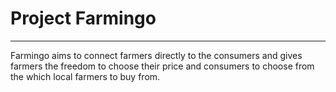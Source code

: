 # Project Farmingo
---

Farmingo aims to connect farmers directly to the consumers and gives farmers the freedom to choose their price and consumers to choose from the which local farmers to buy from.